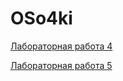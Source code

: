 # OSo4ki

[Лабораторная работа 4](https://github.com/RealniyChel2003/OSo4ki/tree/lab4)

[Лабораторная работа 5](https://github.com/RealniyChel2003/OSo4ki/tree/lab5)
